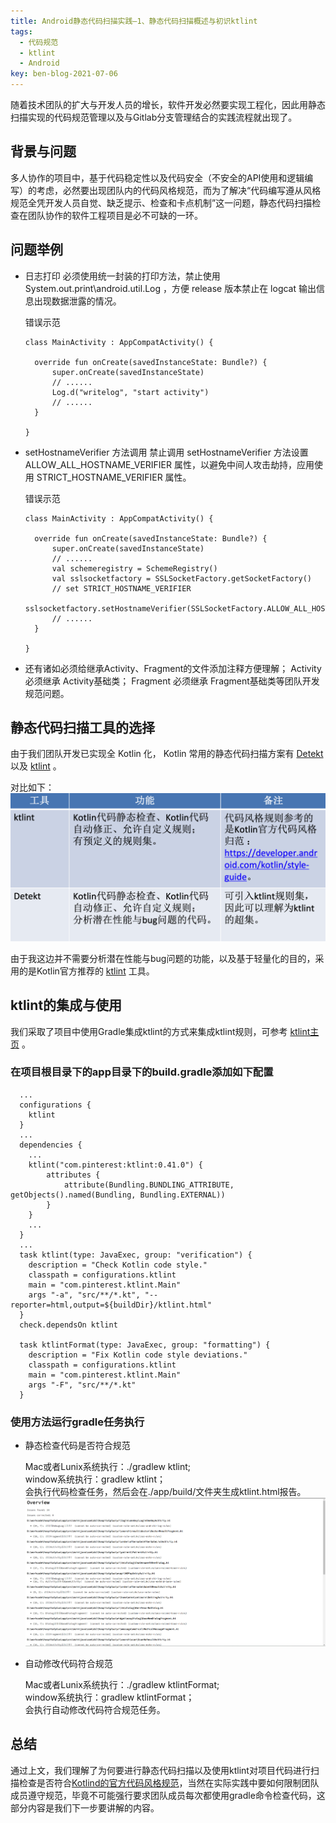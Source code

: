 ```yaml
---
title: Android静态代码扫描实践—1、静态代码扫描概述与初识ktlint
tags:
  - 代码规范
  - ktlint
  - Android
key: ben-blog-2021-07-06
---
```


随着技术团队的扩大与开发人员的增长，软件开发必然要实现工程化，因此用静态扫描实现的代码规范管理以及与Gitlab分支管理结合的实践流程就出现了。

<!--more-->

## 背景与问题
多人协作的项目中，基于代码稳定性以及代码安全（不安全的API使用和逻辑编写）的考虑，必然要出现团队内的代码风格规范，而为了解决“代码编写遵从风格规范全凭开发人员自觉、缺乏提示、检查和卡点机制”这一问题，静态代码扫描检查在团队协作的软件工程项目是必不可缺的一环。

## 问题举例

- 日志打印
  必须使用统一封装的打印方法，禁止使用 System.out.print\android.util.Log ，方便 release 版本禁止在 logcat 输出信息出现数据泄露的情况。

  错误示范
  ```
  class MainActivity : AppCompatActivity() {

    override fun onCreate(savedInstanceState: Bundle?) {
        super.onCreate(savedInstanceState)
        // ......
        Log.d("writelog", "start activity")
        // ......
    }

  }
  ```

- setHostnameVerifier 方法调用
  禁止调用 setHostnameVerifier 方法设置 ALLOW_ALL_HOSTNAME_VERIFIER 属性，以避免中间人攻击劫持，应用使用 STRICT_HOSTNAME_VERIFIER 属性。

  错误示范
  ```
  class MainActivity : AppCompatActivity() {

    override fun onCreate(savedInstanceState: Bundle?) {
        super.onCreate(savedInstanceState)
        // ......
        val schemeregistry = SchemeRegistry()
        val sslsocketfactory = SSLSocketFactory.getSocketFactory()
        // set STRICT_HOSTNAME_VERIFIER
        sslsocketfactory.setHostnameVerifier(SSLSocketFactory.ALLOW_ALL_HOSTNAME_VERIFIER)
        // ......
    }

  }
  ```

- 还有诸如必须给继承Activity、Fragment的文件添加注释方便理解； Activity 必须继承 Activity基础类； Fragment 必须继承 Fragment基础类等团队开发规范问题。

## 静态代码扫描工具的选择

由于我们团队开发已实现全 Kotlin 化， Kotlin 常用的静态代码扫描方案有 [Detekt](https://github.com/detekt/detekt) 以及 [ktlint](https://github.com/pinterest/ktlint) 。

对比如下：
![对比](/images/2021-07-06-对比.png)

由于我这边并不需要分析潜在性能与bug问题的功能，以及基于轻量化的目的，采用的是Kotlin官方推荐的 [ktlint](https://github.com/pinterest/ktlint) 工具。

## ktlint的集成与使用

我们采取了项目中使用Gradle集成ktlint的方式来集成ktlint规则，可参考 [ktlint主页](https://github.com/pinterest/ktlint) 。

### 在项目根目录下的app目录下的build.gradle添加如下配置
```
  ...
  configurations {
    ktlint
  }
  ...
  dependencies {
    ...
    ktlint("com.pinterest:ktlint:0.41.0") {
        attributes {
            attribute(Bundling.BUNDLING_ATTRIBUTE, getObjects().named(Bundling, Bundling.EXTERNAL))
        }
    }
    ...
  }
  ...
  task ktlint(type: JavaExec, group: "verification") {
    description = "Check Kotlin code style."
    classpath = configurations.ktlint
    main = "com.pinterest.ktlint.Main"
    args "-a", "src/**/*.kt", "--reporter=html,output=${buildDir}/ktlint.html"
  }
  check.dependsOn ktlint

  task ktlintFormat(type: JavaExec, group: "formatting") {
    description = "Fix Kotlin code style deviations."
    classpath = configurations.ktlint
    main = "com.pinterest.ktlint.Main"
    args "-F", "src/**/*.kt"
  }
```

### 使用方法运行gradle任务执行
- 静态检查代码是否符合规范
  
  Mac或者Lunix系统执行：./gradlew ktlint;   
  window系统执行：gradlew ktlint；  
  会执行代码检查任务，然后会在./app/build/文件夹生成ktlint.html报告。  
  ![html报告](/images/2021-07-06-html报告.png)

- 自动修改代码符合规范

  Mac或者Lunix系统执行：./gradlew ktlintFormat;   
  window系统执行：gradlew ktlintFormat；  
  会执行自动修改代码符合规范任务。  

## 总结

通过上文，我们理解了为何要进行静态代码扫描以及使用ktlint对项目代码进行扫描检查是否符合[Kotlind的官方代码风格规范](https://kotlinlang.org/docs/coding-conventions.html)，当然在实际实践中要如何限制团队成员遵守规范，毕竟不可能强行要求团队成员每次都使用gradle命令检查代码，这部分内容是我们下一步要讲解的内容。
